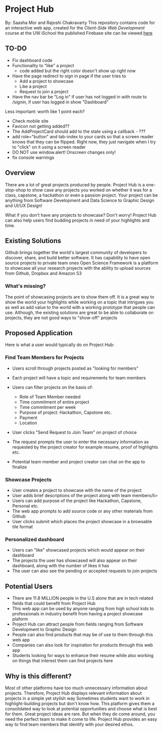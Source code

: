 # Project Hub
By: Saasha Mor and Rajoshi Chakravarty
This repository contains code for an interactive web app, created for the _Client-Side Web Development_ course at the UW iSchool the published Firebase site can be viewed [here](https://project-hub-2020.firebaseapp.com/)

## TO-DO
- Fix dashboard code
- Functionality to "like" a project
    - code added but the right color doesn't show up right now
- Have the page redirect to sign in page if the user tries to 
    - Add a project to showcase
    - Like a project
    - Request to join a project
- Have the nav bar be "Log in" if user has not logged in with route to /signin, if user has logged in show "Dashboard"

Less important: worth like 1 point each?
- Check mobile site
- Favicon not getting added??
- The AddProjectCard should add to the state using a callback - ???
- add role="button" and tab-index to your cards so that a screen reader knows that they can be flipped. Right now, they just navigate when I try to "click" on it using a screen reader
- DO NOT use window.alert! Onscreen changes only!
- fix console warnings

## Overview
There are a lot of great projects produced by people. Project Hub is a one-stop-shop to show case any projects you worked on whether it was for a class, capstone, a hackathon or even a passion project. Your project can be anything from Software Development and Data Science to Graphic Design and UI/UX Design!

What if you don't have any projects to showcase? Don't worry! Project Hub can also help users find budding projects in need of your highlights and time.

## Existing Solutions
Github brings together the world's largest community of developers to discover, share, and build better software. It has capability to have open source projects to private team ones
Open Science Framework is a platform to showcase all your research projects with the ability to upload sources from Github, Dropbox and Amazon S3

### What's missing?
The point of showcasing projects are to show them off. It is a great way to show the world your highlights while working on a topic that intrigues you as well as add value to the world with a working prototype that people can use. Although, the existing solutions are great to be able to collaborate on projects, they are not good ways to "show-off" projects

## Proposed Application
Here is what a user would typically do on Project Hub:

### Find Team Members for Projects
- Users scroll through projects posted as "looking for members"
- Each project will have a topic and requirements for team members
- Users can filter projects on the basis of:
    - Role of Team Member needed
    - Time commitment of entire project
    - Time commitment per week
    - Purpose of project: Hackathon, Capstone etc.
    - Payment
    - Location
- User clicks "Send Request to Join Team" on project of choice
- The request prompts the user to enter the necessary information as requested by the project creator for example resume, proof of highlights etc.

- Potential team member and project creator can chat on the app to finalize
### Showcase Projects
- User creates a project to showcase with the name of the project
- User adds brief descriptions of the project along with team members/li>
- Users can add purpose of the project like Hackathon, Capstone, Personal etc.
- The web app prompts to add source code or any other materials from Github
- User clicks submit which places the project showcase in a browsable tile format

### Personalized dashboard
- Users can "like" showcased projects which would appear on their dashboard
- The projects the user has showcased will also appear on their dashboard, along with the number of likes it has
- The user can also see the pending or accepted requests to join projects

## Potential Users
- There are 11.8 MILLION people in the U.S alone that are in tech related fields that could benefit from Project Hub
- This web app can be used by anyone ranging from high school kids to professionals in industry benefit from having a project showcase plaform
- Project Hub can attract people from fields ranging from Software Development to Graphic Design
- People can also find products that may be of use to them through this web app
- Companies can also look for inspiration for products through this web app
- Students looking for ways to enhance their resume while also working on things that interest them can find projects here

## Why is this different?
Most of other platforms have too much unnecessary information about projects. Therefore, Project Hub displays relevant information about projects in a simple yet stylish way
Sometimes students want to work in highlight-building projects but don't know how. This platform gives them a consolidated way to look at potential opportunities and choose what is best for them.
Great project ideas are rare. But when they do come around, you need the perfect team to make it come to life. Project Hub provides an easy way to find team members that identify with your desired ethos.